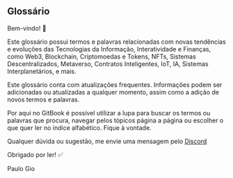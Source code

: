 ## Glossário     

Bem-vindo! :blue_book:

Este glossário possui termos e palavras relacionadas com novas tendências e evoluções das Tecnologias da Informação, Interatividade e Finanças, como Web3, Blockchain, Criptomoedas e Tokens, NFTs, Sistemas Descentralizados, Metaverso, Contratos Inteligentes, IoT, IA, Sistemas Interplanetários, e mais.

Este glossário conta com atualizações frequentes. Informações podem ser adicionadas ou atualizadas a qualquer momento, assim como a adição de novos termos e palavras.

Por aqui no GitBook é possível utilizar a lupa para buscar os termos ou palavras que procura, navegar pelos tópicos página a página ou escolher o que quer ler no índice alfabético. Fique à vontade.

Qualquer dúvida ou sugestão, me envie uma mensagem pelo [Discord](https://discordapp.com/users/935759887835734076)

Obrigado por ler!    :white_check_mark:

Paulo Gio